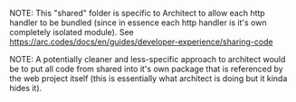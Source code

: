 NOTE: This "shared" folder is specific to Architect to allow each http handler to be bundled (since in essence each http handler is it's own completely isolated module).
See https://arc.codes/docs/en/guides/developer-experience/sharing-code

NOTE: A potentially cleaner and less-specific approach to architect would be to put all code from shared into it's own package that is referenced by the web project itself (this is essentially what architect is doing but it kinda hides it).
